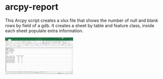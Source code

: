 # arcpy-report

This Arcpy script creates a xlsx file that shows the number of null and blank rows by field of a gdb. It creates a sheet by table and feature class, inside each sheet populate extra information.

<img src="https://github.com/luishromero/arcpy-report/blob/master/report-img.JPG" alt="Report Capture" height="120">
